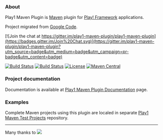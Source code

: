 ### About

Play1 Maven Plugin is [Maven](http://maven.apache.org) plugin for [Play! Framework](http://www.playframework.org) applications.

Project migrated from [Google Code](https://code.google.com/p/maven-play-plugin/).

[![Join the chat at https://gitter.im/play1-maven-plugin/play1-maven-plugin](https://badges.gitter.im/Join%20Chat.svg)](https://gitter.im/play1-maven-plugin/play1-maven-plugin?utm_source=badge&utm_medium=badge&utm_campaign=pr-badge&utm_content=badge)

[![Build Status](https://travis-ci.org/play1-maven-plugin/play1-maven-plugin.png)](https://travis-ci.org/play1-maven-plugin/play1-maven-plugin)
[![Build Status](https://circleci.com/gh/play1-maven-plugin/play1-maven-plugin.svg?&style=shield)](https://circleci.com/gh/play1-maven-plugin/play1-maven-plugin)
[![License](http://img.shields.io/:license-Apache%202-red.svg)](http://www.apache.org/licenses/LICENSE-2.0.txt)
[![Maven Central](https://maven-badges.herokuapp.com/maven-central/com.google.code.maven-play-plugin/play-maven-plugin/badge.png?style=flat)](http://search.maven.org/#search|ga|1|g%3A%22com.google.code.maven-play-plugin%22%20AND%20a%3A%22play-maven-plugin%22)

### Project documentation

Documentation is available at [Play1 Maven Plugin Documentation](https://play1-maven-plugin.github.io/) page.

### Examples

Complete Maven projects using this plugin are localed in separate [Play1 Maven Test Projects](https://github.com/play1-maven-plugin/play1-maven-test-projects) repository.

<hr>

Many thanks to [<img src='http://maven-play-plugin.googlecode.com/svn/wiki/images/jprofiler.png' />](http://www.ej-technologies.com/products/jprofiler/overview.html)<a href=''></a>
